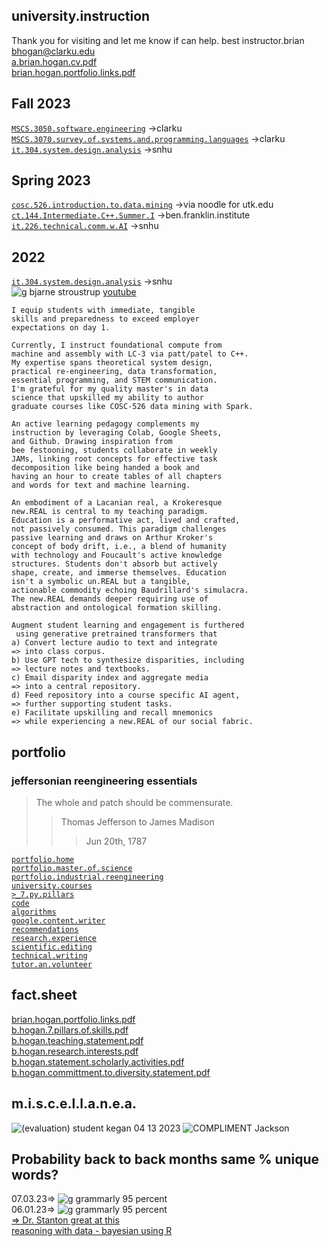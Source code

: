 ## university.instruction  
Thank you for visiting and let me know if can help. best instructor.brian  
bhogan@clarku.edu   
[a.brian.hogan.cv.pdf](https://github.com/bbe2/portfolio/files/12614619/a.brian.hogan.cv.pdf)  
[brian.hogan.portfolio.links.pdf](https://github.com/bbe2/instructor.brian/files/12615161/brian.hogan.portfolio.links.pdf)  

## Fall 2023  
[`MSCS.3050.software.engineering`](https://github.com/bbe2/instructor.brian/tree/mscs.3050.systems.engineering) ->clarku  
[`MSCS.3070.survey.of.systems.and.programming.languages`](https://github.com/bbe2/instructor.brian/tree/mscs.3070.survey.of.systems.and.programming.languages) ->clarku  
[`it.304.system.design.analysis`](https://github.com/bbe2/instructor.brian/tree/it.304.fall.2023) ->snhu    

## Spring 2023  
[`cosc.526.introduction.to.data.mining`](https://github.com/bbe2/professor/tree/cosc.526.intro.to.data.Mining.utk.edu) ->via noodle for utk.edu  
[`ct.144.Intermediate.C++.Summer.I`](https://github.com/bbe2/professor/tree/ct.144.intermedat.C%2B%2B) ->ben.franklin.institute  
[`it.226.technical.comm.w.AI`](https://github.com/bbe2/professor/tree/it.226.technical.communication.w.ai) ->snhu  

## 2022  
[`it.304.system.design.analysis`](https://github.com/bbe2/IT.304.Fall.2022) ->snhu     
![g bjarne stroustrup](https://github.com/bbe2/professor/assets/59778456/8b4ddce9-6598-4f4a-b1d4-65291057900a) [youtube](https://www.youtube.com/watch?v=uTxRF5ag27A&t=1s)  


```
I equip students with immediate, tangible  
skills and preparedness to exceed employer  
expectations on day 1. 

Currently, I instruct foundational compute from  
machine and assembly with LC-3 via patt/patel to C++.  
My expertise spans theoretical system design,  
practical re-engineering, data transformation,  
essential programming, and STEM communication.  
I'm grateful for my quality master's in data  
science that upskilled my ability to author  
graduate courses like COSC-526 data mining with Spark.  

An active learning pedagogy complements my
instruction by leveraging Colab, Google Sheets,
and Github. Drawing inspiration from
bee festooning, students collaborate in weekly
JAMs, linking root concepts for effective task
decomposition like being handed a book and
having an hour to create tables of all chapters
and words for text and machine learning.

An embodiment of a Lacanian real, a Krokeresque
new.REAL is central to my teaching paradigm.
Education is a performative act, lived and crafted,
not passively consumed. This paradigm challenges
passive learning and draws on Arthur Kroker's
concept of body drift, i.e., a blend of humanity
with technology and Foucault's active knowledge
structures. Students don't absorb but actively
shape, create, and immerse themselves. Education
isn't a symbolic un.REAL but a tangible,
actionable commodity echoing Baudrillard's simulacra.
The new.REAL demands deeper requiring use of
abstraction and ontological formation skilling.

Augment student learning and engagement is furthered
 using generative pretrained transformers that
a) Convert lecture audio to text and integrate
=> into class corpus.
b) Use GPT tech to synthesize disparities, including
=> lecture notes and textbooks.
c) Email disparity index and aggregate media
=> into a central repository.  
d) Feed repository into a course specific AI agent,
=> further supporting student tasks.
e) Facilitate upskilling and recall mnemonics
=> while experiencing a new.REAL of our social fabric.

```

## portfolio  

### jeffersonian reengineering essentials   
> The whole and patch should be commensurate.  
>> Thomas Jefferson to James Madison  
>>> Jun 20th, 1787
>>> 


[`portfolio.home`](https://github.com/bbe2/portfolio)  
[`portfolio.master.of.science`](https://github.com/bbe2/portfolio/tree/master_portfolio)  
[`portfolio.industrial.reengineering`](https://github.com/bbe2/portfolio/tree/reengineering)  
[`university.courses`](https://github.com/bbe2/instructor.brian)  
[`>_7.py.pillars`](https://github.com/bbe2/portfolio/tree/%3E_7_Pillars_of_Python)   
[`code`](https://github.com/bbe2/portfolio/tree/code)  
[`algorithms`](https://github.com/bbe2/professor.full.brain/tree/algorithms)  
[`google.content.writer`](https://github.com/bbe2/portfolio/tree/tech_curriculum_an_GwG)  
[`recommendations`](https://github.com/bbe2/portfolio/tree/reference_recommend)    
[`research.experience`](https://github.com/bbe2/portfolio/tree/research_experience )  
[`scientific.editing`](https://github.com/bbe2/portfolio/tree/scientific_edit)  
[`technical.writing`](https://github.com/bbe2/portfolio/tree/tech_write)  
[`tutor.an.volunteer`](https://github.com/bbe2/portfolio/tree/tutor_volunteer)  

## fact.sheet    
[brian.hogan.portfolio.links.pdf](https://github.com/bbe2/instructor.brian/files/12552187/brian.hogan.portfolio.links.pdf)  
[b.hogan.7.pillars.of.skills.pdf](https://github.com/bbe2/instructor.brian/files/12529580/7.pillars.of.skills.pdf)  
[b.hogan.teaching.statement.pdf](https://github.com/bbe2/instructor.brian/files/12529585/brian.hogan.teaching.statement.pdf)  
[b.hogan.research.interests.pdf](https://github.com/bbe2/instructor.brian/files/12529583/brian.hogan.research.interests.pdf)  
[b.hogan.statement.scholarly.activities.pdf](https://github.com/bbe2/instructor.brian/files/12529584/brian.hogan.statement.scholarly.activities.pdf)   
[b.hogan.committment.to.diversity.statement.pdf](https://github.com/bbe2/instructor.brian/files/12529581/brian.hogan.committment.to.diversity.statement.pdf)  

## m.i.s.c.e.l.l.a.n.e.a.  
![(evaluation) student kegan 04 13 2023](https://github.com/bbe2/professor/assets/59778456/356cefc6-475e-472f-8b75-e23c5b5b38b9)
![COMPLIMENT Jackson](https://github.com/bbe2/professor/assets/59778456/55b15676-2ea6-490f-9bc1-86e85acf230a)  


## Probability back to back months same % unique words?  
07.03.23=> ![g grammarly 95 percent](https://github.com/bbe2/professor.full.brain/assets/59778456/ad5d8a3e-212d-43db-b0ed-3268f2f31e1a)  
06.01.23=> ![g grammarly 95 percent](https://github.com/bbe2/professor.full.brain/assets/59778456/ad5d8a3e-212d-43db-b0ed-3268f2f31e1a)  
[=> Dr. Stanton great at this](https://scholar.google.com/citations?hl=en&user=0UPnd6oAAAAJ)  
[reasoning with data - bayesian using R](https://www.amazon.com/Reasoning-Data-Introduction-Traditional-Statistics/dp/1462530265/ref=sr_1_1?crid=30HT063V488UM&keywords=stanton+statistics&qid=1694036862&sprefix=stanton+statistic%2Caps%2C125&sr=8-1)
